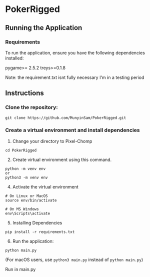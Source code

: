 # PokerRigged
## Running the Application

### Requirements

To run the application, ensure you have the following dependencies installed:

pygame>= 2.5.2
treys>=0.1.8

Note: the requirement.txt isnt fully necessary I'm in a testing period

## Instructions

### Clone the repository:

```
git clone https://github.com/MunyinSam/PokerRigged.git
```

### Create a virtual environment and install dependencies

1. Change your directory to Pixel-Chomp
```
cd PokerRigged
```
2. Create virtual environment using this command.
```
python -m venv env
or
python3 -m venv env
```

4. Activate the virtual environment
```
# On Linux or MacOS
source env/bin/activate

# On MS Windows
env\Scripts\activate
```

5. Installing Dependencies
```
pip install -r requirements.txt
```

6. Run the application:

```
python main.py
```

(For macOS users, use `python3 main.py` instead of `python main.py`)


Run in main.py
